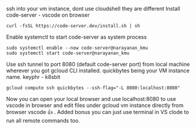 ssh into your vm instance, dont use cloudshell they are different
Install code-server - vscode on browser 
```
curl -fsSL https://code-server.dev/install.sh | sh
```

Enable systemctl to start code-server as system process
```
sudo systemctl enable --now code-server@narayanan_kmu
sudo systemctl start code-server@narayanan_kmu
```

Use ssh tunnel to port 8080 (default code-server port) from local machine wherever you got gcloud CLI installed. quickbytes being your VM instance name. keyphr - k8sbit
```
gcloud compute ssh quickbytes --ssh-flag="-L 8080:localhost:8080"
```

Now you can open your local browser and use localhost:8080 to use vscode in browser and edit files under gcloud vm instance directly from browser vscode :thumbsup: .
Added bonus you can just use terminal in VS clode to run all remote commands too.
